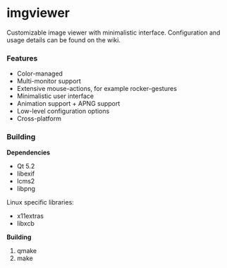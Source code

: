 imgviewer
=========

Customizable image viewer with minimalistic interface. Configuration and usage details can be found on the wiki.

### Features
- Color-managed
- Multi-monitor support
- Extensive mouse-actions, for example rocker-gestures
- Minimalistic user interface
- Animation support + APNG support
- Low-level configuration options
- Cross-platform

### Building

**Dependencies**

- Qt 5.2
- libexif
- lcms2
- libpng

Linux specific libraries:

- x11extras
- libxcb

**Building**

1. qmake
2. make